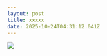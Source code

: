 ```yaml
---
layout: post
title: xxxxx
date: 2025-10-24T04:31:12.041Z
---
```

![](/images/uploads/chatgpt_image_oct_23__2025__05_20_20_pm-removebg-preview.png)